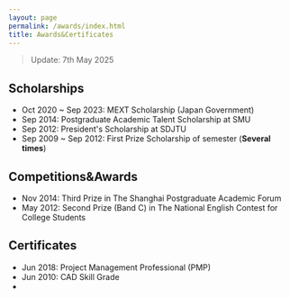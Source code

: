 ```yaml
---
layout: page
permalink: /awards/index.html
title: Awards&Certificates
---
```


> Update: 7th May 2025

## Scholarships

- Oct 2020 ~ Sep 2023: MEXT Scholarship (Japan Government)
- Sep 2014: Postgraduate Academic Talent Scholarship at SMU 
- Sep 2012: President's Scholarship at SDJTU
- Sep 2009 ~ Sep 2012: First Prize Scholarship of semester (**Several times**)


## Competitions&Awards

- Nov 2014: Third Prize in The Shanghai Postgraduate Academic Forum
- May 2012: Second Prize (Band C) in The National English Contest for College Students

## Certificates
- Jun 2018: Project Management Professional (PMP)
- Jun 2010: CAD Skill Grade
- 

<br>
